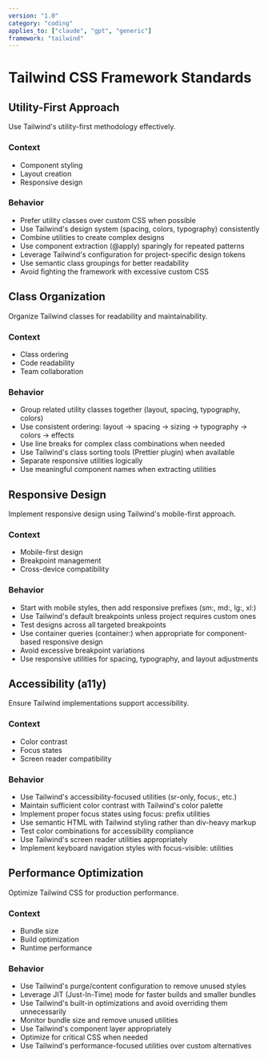 ```yaml
---
version: "1.0"
category: "coding"
applies_to: ["claude", "gpt", "generic"]
framework: "tailwind"
---
```


# Tailwind CSS Framework Standards

## Utility-First Approach
Use Tailwind's utility-first methodology effectively.

### Context
- Component styling
- Layout creation
- Responsive design

### Behavior
- Prefer utility classes over custom CSS when possible
- Use Tailwind's design system (spacing, colors, typography) consistently
- Combine utilities to create complex designs
- Use component extraction (@apply) sparingly for repeated patterns
- Leverage Tailwind's configuration for project-specific design tokens
- Use semantic class groupings for better readability
- Avoid fighting the framework with excessive custom CSS

## Class Organization
Organize Tailwind classes for readability and maintainability.

### Context
- Class ordering
- Code readability
- Team collaboration

### Behavior
- Group related utility classes together (layout, spacing, typography, colors)
- Use consistent ordering: layout → spacing → sizing → typography → colors → effects
- Use line breaks for complex class combinations when needed
- Use Tailwind's class sorting tools (Prettier plugin) when available
- Separate responsive utilities logically
- Use meaningful component names when extracting utilities

## Responsive Design
Implement responsive design using Tailwind's mobile-first approach.

### Context
- Mobile-first design
- Breakpoint management
- Cross-device compatibility

### Behavior
- Start with mobile styles, then add responsive prefixes (sm:, md:, lg:, xl:)
- Use Tailwind's default breakpoints unless project requires custom ones
- Test designs across all targeted breakpoints
- Use container queries (container:) when appropriate for component-based responsive design
- Avoid excessive breakpoint variations
- Use responsive utilities for spacing, typography, and layout adjustments

## Accessibility (a11y)
Ensure Tailwind implementations support accessibility.

### Context
- Color contrast
- Focus states
- Screen reader compatibility

### Behavior
- Use Tailwind's accessibility-focused utilities (sr-only, focus:, etc.)
- Maintain sufficient color contrast with Tailwind's color palette
- Implement proper focus states using focus: prefix utilities
- Use semantic HTML with Tailwind styling rather than div-heavy markup
- Test color combinations for accessibility compliance
- Use Tailwind's screen reader utilities appropriately
- Implement keyboard navigation styles with focus-visible: utilities

## Performance Optimization
Optimize Tailwind CSS for production performance.

### Context
- Bundle size
- Build optimization
- Runtime performance

### Behavior
- Use Tailwind's purge/content configuration to remove unused styles
- Leverage JIT (Just-In-Time) mode for faster builds and smaller bundles
- Use Tailwind's built-in optimizations and avoid overriding them unnecessarily
- Monitor bundle size and remove unused utilities
- Use Tailwind's component layer appropriately
- Optimize for critical CSS when needed
- Use Tailwind's performance-focused utilities over custom alternatives